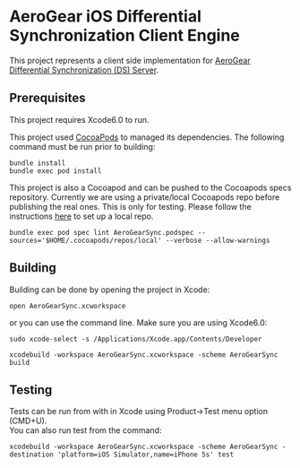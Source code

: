 # AeroGear iOS Differential Synchronization Client Engine
This project represents a client side implementation for [AeroGear Differential 
Synchronization (DS) Server](https://github.com/aerogear/aerogear-sync-server/tree/differential-synchronization).

## Prerequisites 
This project requires Xcode6.0 to run.

This project used [CocoaPods](http://cocoapods.org/) to managed its dependencies. The following command 
must be run prior to building:
    
    bundle install
    bundle exec pod install

This project is also a Cocoapod and can be pushed to the Cocoapods specs repository.
Currently we are using a private/local Cocoapods repo before publishing the real ones. This is only for testing. Please
follow the instructions [here](https://github.com/danbev/Cocoapods-repo) to set up a local repo.

    bundle exec pod spec lint AeroGearSync.podspec --sources='$HOME/.cocoapods/repos/local' --verbose --allow-warnings

## Building

Building can be done by opening the project in Xcode:

    open AeroGearSync.xcworkspace

or you can use the command line.
Make sure you are using Xcode6.0: 

    sudo xcode-select -s /Applications/Xcode.app/Contents/Developer

    xcodebuild -workspace AeroGearSync.xcworkspace -scheme AeroGearSync build

## Testing
Tests can be run from with in Xcode using Product->Test menu option (CMD+U).  
You can also run test from the command:

    xcodebuild -workspace AeroGearSync.xcworkspace -scheme AeroGearSync -destination 'platform=iOS Simulator,name=iPhone 5s' test


